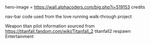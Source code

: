 hero-image = https://wall.alphacoders.com/big.php?i=519153 credits

nav-bar code used from the love running walk-through project 

Weapon titan pilot information sourced from  https://titanfall.fandom.com/wiki/Titanfall_2
titanfall2 respawn  Entertainment